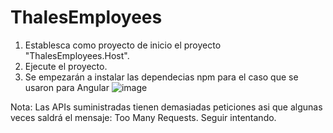 # ThalesEmployees

1. Establesca como proyecto de inicio el proyecto "ThalesEmployees.Host".
2. Ejecute el proyecto.
3. Se empezarán a instalar las dependecias npm para el caso que se usaron para Angular
![image](https://user-images.githubusercontent.com/80854942/178616550-59200db9-18a2-4d3a-ac77-78ef22222cd4.png)


Nota: Las APIs suministradas tienen demasiadas peticiones asi que algunas veces saldrá el mensaje: Too Many Requests. Seguir intentando.
